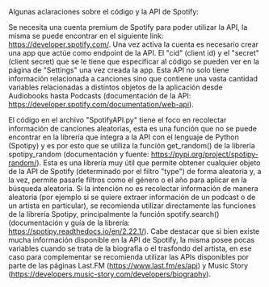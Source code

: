 Algunas aclaraciones sobre el código y la API de Spotify:

Se necesita una cuenta premium de Spotify para poder utilizar la API, la misma se puede encontrar en el siguiente link: https://developer.spotify.com/. Una vez activa la cuenta es necesario crear una app que actúe como endpoint de la API.
El "cid" (client id) y el "secret" (client secret) que se le tiene que especificar al código se pueden ver en la página de "Settings" una vez creada la app. Esta API no solo tiene información relacionada a canciones sino que contiene una vasta cantidad variables relacionadas a distintos objetos de la aplicación desde Audiobooks hasta Podcasts (documentación de la API: https://developer.spotify.com/documentation/web-api).

El código en el archivo "SpotifyAPI.py" tiene el foco en recolectar información de canciones aleatorias, esta es una función que no se puede encontrar en la librería que integra a la API con el lenguaje de Python (Spotipy) y es por esto que se utiliza la función get_random() de la librería spotipy_random (documentación y fuente: https://pypi.org/project/spotipy-random/). Esta es una librería muy útil que permite obtener cualquier objeto de la API de Spotify (determinado por el filtro "type") de forma aleatoria y, a la vez, permite pasarle filtros como el género o el año para aplicar en la búsqueda aleatoria. Si la intención no es recolectar información de manera aleatoria (por ejemplo si se quiere extraer información de un podcast o de un artista en particular), se recomienda utilizar directamente las funciones de la librería Spotipy, principalmente la función spotify.search() (documentación y guía de la librería: https://spotipy.readthedocs.io/en/2.22.1/). Cabe destacar que si bien existe mucha información disponible en la API de Spotify, la misma posee pocas variables cuando se trata de la biografía o el trasfondo del artista, en ese caso para complementar se recomienda utilizar las APIs disponibles por parte de las páginas Last.FM (https://www.last.fm/es/api) y Music Story (https://developers.music-story.com/developers/biography).
